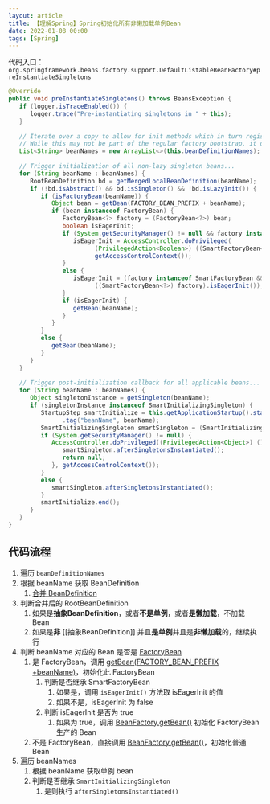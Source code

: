 ```yaml
---
layout: article  
title: 【理解Spring】Spring初始化所有非懒加载单例Bean
date: 2022-01-08 00:00
tags: [Spring]
---
```


代码入口：  
`org.springframework.beans.factory.support.DefaultListableBeanFactory#preInstantiateSingletons`
```java
@Override  
public void preInstantiateSingletons() throws BeansException {  
   if (logger.isTraceEnabled()) {  
      logger.trace("Pre-instantiating singletons in " + this);  
   }  
  
   // Iterate over a copy to allow for init methods which in turn register new bean definitions.  
   // While this may not be part of the regular factory bootstrap, it does otherwise work fine.   
   List<String> beanNames = new ArrayList<>(this.beanDefinitionNames);  
  
   // Trigger initialization of all non-lazy singleton beans...  
   for (String beanName : beanNames) {  
      RootBeanDefinition bd = getMergedLocalBeanDefinition(beanName);  
      if (!bd.isAbstract() && bd.isSingleton() && !bd.isLazyInit()) {  
         if (isFactoryBean(beanName)) {  
            Object bean = getBean(FACTORY_BEAN_PREFIX + beanName);  
            if (bean instanceof FactoryBean) {  
               FactoryBean<?> factory = (FactoryBean<?>) bean;  
               boolean isEagerInit;  
               if (System.getSecurityManager() != null && factory instanceof SmartFactoryBean) {  
                  isEagerInit = AccessController.doPrivileged(  
                        (PrivilegedAction<Boolean>) ((SmartFactoryBean<?>) factory)::isEagerInit,  
                        getAccessControlContext());  
               }  
               else {  
                  isEagerInit = (factory instanceof SmartFactoryBean &&  
                        ((SmartFactoryBean<?>) factory).isEagerInit());  
               }  
               if (isEagerInit) {  
                  getBean(beanName);  
               }  
            }  
         }  
         else {  
            getBean(beanName);  
         }  
      }  
   }  
  
   // Trigger post-initialization callback for all applicable beans...  
   for (String beanName : beanNames) {  
      Object singletonInstance = getSingleton(beanName);  
      if (singletonInstance instanceof SmartInitializingSingleton) {  
         StartupStep smartInitialize = this.getApplicationStartup().start("spring.beans.smart-initialize")  
               .tag("beanName", beanName);  
         SmartInitializingSingleton smartSingleton = (SmartInitializingSingleton) singletonInstance;  
         if (System.getSecurityManager() != null) {  
            AccessController.doPrivileged((PrivilegedAction<Object>) () -> {  
               smartSingleton.afterSingletonsInstantiated();  
               return null;  
            }, getAccessControlContext());  
         }  
         else {  
            smartSingleton.afterSingletonsInstantiated();  
         }  
         smartInitialize.end();  
      }  
   }  
}
```

## 代码流程
1. 遍历 `beanDefinitionNames`
2. 根据 beanName 获取 BeanDefinition
	1. [合并 BeanDefinition](https://azh3ng.com/2022/01/08/Spring-merge-BeanDefinition.html)
3. 判断合并后的 RootBeanDefinition
    1. 如果是**抽象BeanDefinition**，或者**不是单例**，或者**是懒加载**，不加载 Bean
    2. 如果是**非** [[抽象BeanDefinition]] 并且**是单例**并且是**非懒加载**的，继续执行
4. 判断 beanName 对应的 Bean 是否是 [FactoryBean](https://azh3ng.com/2022/01/05/Spring-FactoryBean.html)
    1. 是 FactoryBean，调用 [getBean(FACTORY_BEAN_PREFIX +beanName)](https://azh3ng.com/2022/01/10/Spring-BeanFactory-getBean.html#get-factorybean)，初始化此 FactoryBean
        1. 判断是否继承 SmartFactoryBean
            1. 如果是，调用 `isEagerInit()` 方法取 isEagerInit 的值
            2. 如果不是，isEagerInit 为 false
        2. 判断 isEagerInit 是否为 true
            1. 如果为 true，调用 [BeanFactory.getBean()](https://azh3ng.com/2022/01/10/Spring-BeanFactory-getBean.html) 初始化 FactoryBean 生产的 Bean
    2. 不是 FactoryBean，直接调用 [BeanFactory.getBean()](https://azh3ng.com/2022/01/10/Spring-BeanFactory-getBean.html)，初始化普通 Bean
5. 遍历 beanNames
    1. 根据 beanName 获取单例 bean
    2. 判断是否继承 `SmartInitializingSingleton`
       1. 是则执行 `afterSingletonsInstantiated()`

